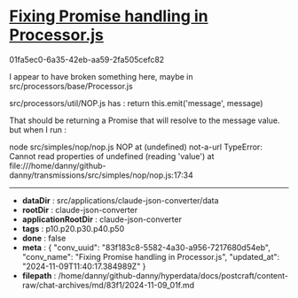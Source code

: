 # [Fixing Promise handling in Processor.js](https://claude.ai/chat/83f183c8-5582-4a30-a956-7217680d54eb)

01fa5ec0-6a35-42eb-aa59-2fa505cefc82

I appear to have broken something here, maybe in src/processors/base/Processor.js

src/processors/util/NOP.js has :
        return this.emit('message', message)

That should be returning a Promise that will resolve to the message value.
but when I run :

node src/simples/nop/nop.js 
NOP at (undefined) not-a-url
TypeError: Cannot read properties of undefined (reading 'value')
    at file:///home/danny/github-danny/transmissions/src/simples/nop/nop.js:17:34

---

* **dataDir** : src/applications/claude-json-converter/data
* **rootDir** : claude-json-converter
* **applicationRootDir** : claude-json-converter
* **tags** : p10.p20.p30.p40.p50
* **done** : false
* **meta** : {
  "conv_uuid": "83f183c8-5582-4a30-a956-7217680d54eb",
  "conv_name": "Fixing Promise handling in Processor.js",
  "updated_at": "2024-11-09T11:40:17.384989Z"
}
* **filepath** : /home/danny/github-danny/hyperdata/docs/postcraft/content-raw/chat-archives/md/83f1/2024-11-09_01f.md